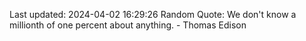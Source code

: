 Last updated: 2024-04-02 16:29:26
Random Quote: We don't know a millionth of one percent about anything. - Thomas Edison
